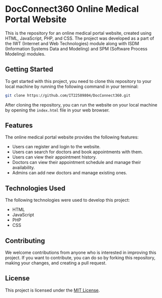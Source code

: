 # DocConnect360 Online Medical Portal Website

This is the repository for an online medical portal website, created using HTML, JavaScript, PHP, and CSS. The project was developed as a part of the IWT (Internet and Web Technologies) module along with ISDM (Information Systems Data and Modeling) and SPM (Software Process Modeling) modules.

## Getting Started

To get started with this project, you need to clone this repository to your local machine by running the following command in your terminal:


```sh
git clone https://github.com/IT22589804/DocConnect360.git

```


After cloning the repository, you can run the website on your local machine by opening the `index.html` file in your web browser.

## Features

The online medical portal website provides the following features:

- Users can register and login to the website.
- Users can search for doctors and book appointments with them.
- Users can view their appointment history.
- Doctors can view their appointment schedule and manage their availability.
- Admins can add new doctors and manage existing ones.

## Technologies Used

The following technologies were used to develop this project:

- HTML
- JavaScript
- PHP
- CSS

## Contributing

We welcome contributions from anyone who is interested in improving this project. If you want to contribute, you can do so by forking this repository, making your changes, and creating a pull request.

## License

This project is licensed under the [MIT License](https://github.com/<your-username>/<repository-name>/blob/main/LICENSE).
